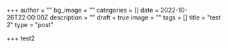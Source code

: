 +++
author = ""
bg_image = ""
categories = []
date = 2022-10-26T22:00:00Z
description = ""
draft = true
image = ""
tags = []
title = "test 2"
type = "post"

+++
test2